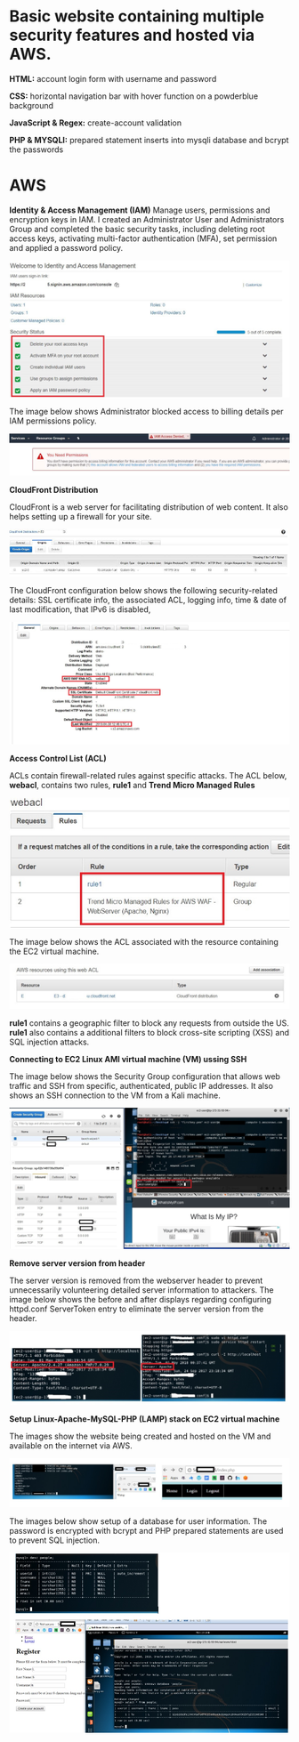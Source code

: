 # Basic website containing multiple security features and hosted via AWS. 

**HTML:** account login form with username and password

**CSS:** horizontal navigation bar with hover function on a powderblue background

**JavaScript & Regex:** create-account validation

**PHP & MYSQLI:** prepared statement inserts into mysqli database and bcrypt the passwords

# AWS

**Identity & Access Management (IAM)**
Manage users, permissions and encryption keys in IAM.  I created an Administrator User and Administrators Group and completed the basic security tasks, including deleting root access keys, activating multi-factor authentication (MFA), set permission and applied a password policy.

![alt text](screenshots/IAM1.jpg "IAM dashboard")

The image below shows Administrator blocked access to billing details per IAM permissions policy.

![alt text](screenshots/IAM2.jpg "IAM permission block")

**CloudFront Distribution**

CloudFront is a web server for facilitating distribution of web content.  It also helps setting up a firewall for your site.  

![alt text](screenshots/CloudFront1.jpg "CloudFront origins")

The CloudFront configuration below shows the following security-related details: SSL certificate info, the associated ACL, logging info, time & date of last modification, that IPv6 is disabled, 

![alt text](screenshots/CloudFront2.jpg "CloudFront details")

**Access Control List (ACL)**

ACLs contain firewall-related rules against specific attacks.  The ACL below, **webacl**, contains two rules, **rule1** and **Trend Micro Managed Rules**

![alt text](screenshots/webacl1a.jpg "webacl rules")

The image below shows the ACL associated with the resource containing the EC2 virtual machine.

![alt text](screenshots/webacl2.jpg "resource using webacl")

**rule1** contains a geographic filter to block any requests from outside the US.  **rule1** also contains a additional filters to block cross-site scripting (XSS) and SQL injection attacks.

**Connecting to EC2 Linux AMI virtual machine (VM) ussing SSH**

The image below shows the Security Group configuration that allows web traffic and SSH from specific, authenticated, public IP addresses.  It also shows an SSH connection to the VM from a Kali machine.

![alt text](screenshots/SSHcnx1.jpg "SSH connection")

**Remove server version from header**

The server version is removed from the webserver header to prevent unnecessarily volunteering detailed server information to attackers. The image below shows the before and after displays regarding configuring httpd.conf ServerToken entry to eliminate the server version from the header.

![alt text](screenshots/versionheader.jpg "version header removal")

**Setup Linux-Apache-MySQL-PHP (LAMP) stack on EC2 virtual machine**

The images show the website being created and hosted on the VM and available on the internet via AWS.

![alt text](screenshots/website.jpg "website setup")

The images below show setup of a database for user information.  The password is encrypted with bcrypt and PHP prepared statements are used to prevent SQL injection. 

![alt text](screenshots/database.jpg "database setup")
